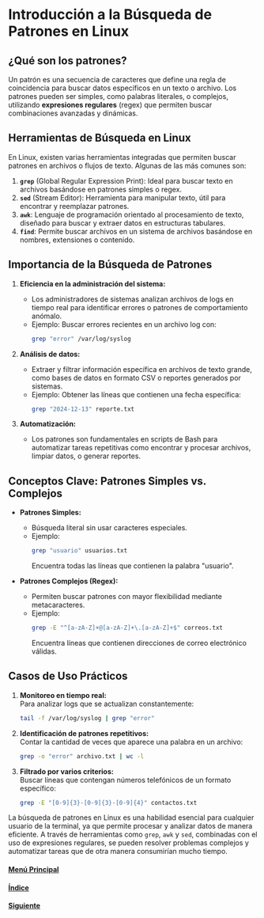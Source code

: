 # Introducción a la Búsqueda de Patrones en Linux

## **¿Qué son los patrones?**  
Un patrón es una secuencia de caracteres que define una regla de coincidencia para buscar datos específicos en un texto o archivo. Los patrones pueden ser simples, como palabras literales, o complejos, utilizando **expresiones regulares** (regex) que permiten buscar combinaciones avanzadas y dinámicas.

## **Herramientas de Búsqueda en Linux**  

En Linux, existen varias herramientas integradas que permiten buscar patrones en archivos o flujos de texto. Algunas de las más comunes son:  
1. **`grep`** (Global Regular Expression Print): Ideal para buscar texto en archivos basándose en patrones simples o regex.  
2. **`sed`** (Stream Editor): Herramienta para manipular texto, útil para encontrar y reemplazar patrones.  
3. **`awk`**: Lenguaje de programación orientado al procesamiento de texto, diseñado para buscar y extraer datos en estructuras tabulares.  
4. **`find`**: Permite buscar archivos en un sistema de archivos basándose en nombres, extensiones o contenido.

## **Importancia de la Búsqueda de Patrones**  

1. **Eficiencia en la administración del sistema:**  
   - Los administradores de sistemas analizan archivos de logs en tiempo real para identificar errores o patrones de comportamiento anómalo.  
   - Ejemplo: Buscar errores recientes en un archivo log con:  
     ```bash
     grep "error" /var/log/syslog
     ```

2. **Análisis de datos:**  
   - Extraer y filtrar información específica en archivos de texto grande, como bases de datos en formato CSV o reportes generados por sistemas.  
   - Ejemplo: Obtener las líneas que contienen una fecha específica:  
     ```bash
     grep "2024-12-13" reporte.txt
     ```

3. **Automatización:**  
   - Los patrones son fundamentales en scripts de Bash para automatizar tareas repetitivas como encontrar y procesar archivos, limpiar datos, o generar reportes.

## **Conceptos Clave: Patrones Simples vs. Complejos**

- **Patrones Simples:**  
  - Búsqueda literal sin usar caracteres especiales.  
  - Ejemplo:  
    ```bash
    grep "usuario" usuarios.txt
    ```
    Encuentra todas las líneas que contienen la palabra "usuario".  

- **Patrones Complejos (Regex):**  
  - Permiten buscar patrones con mayor flexibilidad mediante metacaracteres.  
  - Ejemplo:  
    ```bash
    grep -E "^[a-zA-Z]+@[a-zA-Z]+\.[a-zA-Z]+$" correos.txt
    ```
    Encuentra líneas que contienen direcciones de correo electrónico válidas.  

## **Casos de Uso Prácticos**  

1. **Monitoreo en tiempo real:**  
   Para analizar logs que se actualizan constantemente:  
   ```bash
   tail -f /var/log/syslog | grep "error"
   ```

2. **Identificación de patrones repetitivos:**  
   Contar la cantidad de veces que aparece una palabra en un archivo:  
   ```bash
   grep -o "error" archivo.txt | wc -l
   ```

3. **Filtrado por varios criterios:**  
   Buscar líneas que contengan números telefónicos de un formato específico:  
   ```bash
   grep -E "[0-9]{3}-[0-9]{3}-[0-9]{4}" contactos.txt
   ```
La búsqueda de patrones en Linux es una habilidad esencial para cualquier usuario de la terminal, ya que permite procesar y analizar datos de manera eficiente. A través de herramientas como `grep`, `awk` y `sed`, combinadas con el uso de expresiones regulares, se pueden resolver problemas complejos y automatizar tareas que de otra manera consumirían mucho tiempo.

#### [Menú Principal](../../index.md)
#### [Índice](./index.md)
#### [Siguiente](./02_herramientagrp.md)